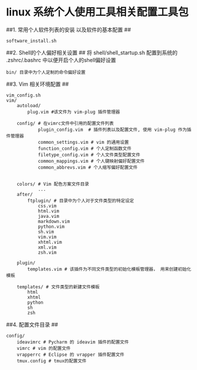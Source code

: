 # linux 系统个人使用工具相关配置工具包

##1. 常用个人软件列表的安装 以及软件的基本配置 ##
    
    software_install.sh



##2. Shell的个人偏好相关设置 ##
    将 shell/shell_startup.sh 配置到系统的 .zshrc/.bashrc 中以便开启个人的shell偏好设置

    bin/ 目录中为个人定制的命令偏好设置

##3. Vim 相关环境配置 ##
    
    vim_config.sh
    vim/
        autoload/
            plug.vim #该文件为 vim-plug 插件管理器

        config/ # 在vimrc文件中引用的配置文件列表
                plugin_config.vim  # 插件列表以及配置文件, 使用 vim-plug 作为插件管理器
                common_settings.vim # vim 的通用设置
                function_config.vim # 个人定制函数文件
                filetype_config.vim # 个人文件类型配置文件
                common_mappings.vim # 个人键映射偏好配置文件
                common_abbrevs.vim # 个人缩写偏好配置文件

                
        colors/ # Vim 配色方案文件目录
                ...
        after/
            ftplugin/ # 目录中为个人对于文件类型的特定设定
                css.vim
                html.vim
                java.vim
                markdown.vim
                python.vim
                sh.vim
                vim.vim
                xhtml.vim
                xml.vim
                zsh.vim
                
        plugin/
            templates.vim # 该插件为不同文件类型的初始化模板管理器， 用来创建初始化模板

        templates/ # 文件类型的新建文件模板
            html
            xhtml
            python
            sh
            zsh


##4. 配置文件目录 ##
    
    config/
        ideavimrc # Pycharm 的 ideavim 插件的配置文件
        vimrc # vim 的配置文件
        vrapperrc # Eclipse 的 vrapper 插件配置文件
        tmux.config # tmux的配置文件
